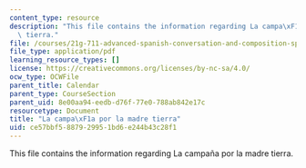 ```yaml
---
content_type: resource
description: "This file contains the information regarding La campa\xF1a por la madre\
  \ tierra."
file: /courses/21g-711-advanced-spanish-conversation-and-composition-spring-2014/ce57bbf5887929951bd6e244b43c28f1_MIT21G_711S14_Madre.pdf
file_type: application/pdf
learning_resource_types: []
license: https://creativecommons.org/licenses/by-nc-sa/4.0/
ocw_type: OCWFile
parent_title: Calendar
parent_type: CourseSection
parent_uid: 8e00aa94-eedb-d76f-77e0-788ab842e17c
resourcetype: Document
title: "La campa\xF1a por la madre tierra"
uid: ce57bbf5-8879-2995-1bd6-e244b43c28f1
---
```

This file contains the information regarding La campaña por la madre tierra.